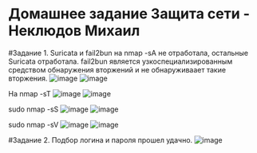 # Домашнее задание Защита сети - Неклюдов Михаил


#Задание 1.
Suricata и fail2bun на nmap -sA не отработала, остальные Suricata отработала. fail2bun является узкоспециализированным средством обнаружения вторжений и не обнаруживаает такие вторжения.
![image](https://github.com/MikhailNeklyudov/hw_11-01/assets/130427747/ed67b331-0762-444f-825c-e9156e6d756e)
![image](https://github.com/MikhailNeklyudov/hw_11-01/assets/130427747/e74294dd-c66b-4555-8edf-daddcfaf1095)

На nmap -sT
![image](https://github.com/MikhailNeklyudov/hw_11-01/assets/130427747/b1625138-cda3-4e37-9052-0a1c7fcd8dd7)
![image](https://github.com/MikhailNeklyudov/hw_11-01/assets/130427747/5941f71b-84c1-4dfe-8926-231d6e409643)

sudo nmap -sS 
![image](https://github.com/MikhailNeklyudov/hw_11-01/assets/130427747/467e7daa-afa8-47b1-818f-c9d032fe838f)
![image](https://github.com/MikhailNeklyudov/hw_11-01/assets/130427747/10ecad55-f9a3-4609-ace0-75db6f90e354)

sudo nmap -sV
![image](https://github.com/MikhailNeklyudov/hw_11-01/assets/130427747/39f03afe-a886-48fc-baf1-13dbc1b07ddf)
![image](https://github.com/MikhailNeklyudov/hw_11-01/assets/130427747/bbecbccc-9be8-4b61-a42d-995dc9f3d640)

#Задание 2.
Подбор логина и пароля прошел удачно.
![image](https://github.com/MikhailNeklyudov/hw_11-01/assets/130427747/42d1c903-c3f8-4236-bce0-9c0a19f16ebc)



